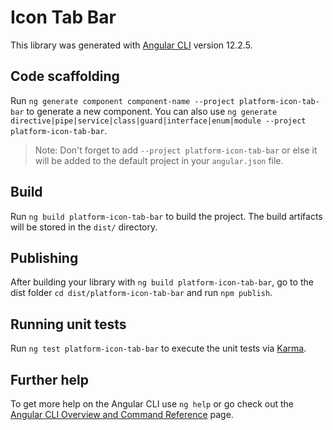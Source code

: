# Icon Tab Bar

This library was generated with [Angular CLI](https://github.com/angular/angular-cli) version 12.2.5.

## Code scaffolding

Run `ng generate component component-name --project platform-icon-tab-bar` to generate a new component. You can also use `ng generate directive|pipe|service|class|guard|interface|enum|module --project platform-icon-tab-bar`.
> Note: Don't forget to add `--project platform-icon-tab-bar` or else it will be added to the default project in your `angular.json` file. 

## Build

Run `ng build platform-icon-tab-bar` to build the project. The build artifacts will be stored in the `dist/` directory.

## Publishing

After building your library with `ng build platform-icon-tab-bar`, go to the dist folder `cd dist/platform-icon-tab-bar` and run `npm publish`.

## Running unit tests

Run `ng test platform-icon-tab-bar` to execute the unit tests via [Karma](https://karma-runner.github.io).

## Further help

To get more help on the Angular CLI use `ng help` or go check out the [Angular CLI Overview and Command Reference](https://angular.io/cli) page.

